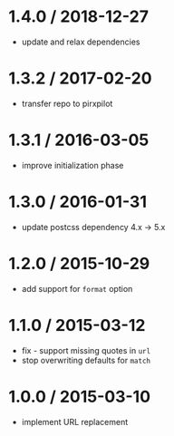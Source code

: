 
1.4.0 / 2018-12-27
==================

 * update and relax dependencies

1.3.2 / 2017-02-20
==================

 * transfer repo to pirxpilot

1.3.1 / 2016-03-05
==================

 * improve initialization phase

1.3.0 / 2016-01-31
==================

 * update postcss dependency 4.x -> 5.x

1.2.0 / 2015-10-29
==================

 * add support for `format` option

1.1.0 / 2015-03-12
==================

 * fix - support missing quotes in `url`
 * stop overwriting defaults for `match`

1.0.0 / 2015-03-10
==================

 * implement URL replacement
